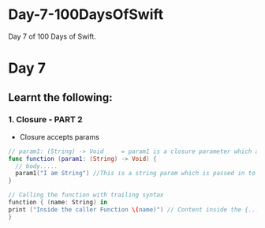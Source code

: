 # Day-7-100DaysOfSwift
Day 7 of 100 Days of Swift.

# Day 7

## Learnt the following:

### 1. Closure - PART 2
  - Closure accepts params
  ```swift
  // param1: (String) -> Void     = param1 is a closure parameter which accepts a string and returns void
  func function (param1: (String) -> Void) {
    // body.....
    param1("I am String") //This is a string param which is passed in to the closure
}

// Calling the function with trailing syntax
function { (name: String) in 
  print ("Inside the caller Function \(name)") // Content inside the {...} is the closure wich takes string param ("I am String") and uses here in print statement.
}
  ```
